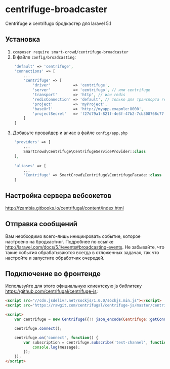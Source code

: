 # centrifuge-broadcaster
Centrifuge и centrifugo бродкастер для laravel 5.1

## Установка
1. `composer require smart-crowd/centrifuge-broadcaster`
2. В файле `config/broadcasting`:
```php
    'default' => 'centrifuge',
    'connections' => [
        ...
        'centrifuge' => [
            'driver'          => 'centrifuge',
            'server'          => 'centrifugo', // или centrifuge
            'transport'       => 'http', // или redis
            'redisConnection' => 'default', // только для транспорта redis
            'project'         => 'myProject',
            'baseUrl'         => 'http://myapp.exapmle:8000',
            'projectSecret'   => 'f27d79a1-821f-4e3f-47b2-7cb308768c77'
        ]
    ]
```
3. Добавьте провайдер и алиас в файле `config/app.php`
```php
    'providers' => [
        ...
        SmartCrowd\Centrifuge\CentrifugeServiceProvider::class
    ],
    
    'aliases' => [
        ...
        'Centrifuge' => SmartCrowd\Centrifuge\CentrifugeFacade::class
    ]
```

## Настройка сервера вебсокетов
http://fzambia.gitbooks.io/centrifugal/content/index.html

## Отправка сообщений
Вам необходимо всего-лишь инициировать событие, которое настроено на бродкастинг. 
Подробнее по ссылке http://laravel.com/docs/5.1/events#broadcasting-events. 
Не забывайте, что такие события обрабатываются всегда в отложенных задачах, так что настройте и запустите обработчик очередей.

## Подключение во фронтенде
Используйте для этого официальную клиентскую js библитеку https://github.com/centrifugal/centrifuge-js:
```html
<script src="//cdn.jsdelivr.net/sockjs/1.0.0/sockjs.min.js"></script>
<script src="https://rawgit.com/centrifugal/centrifuge-js/master/centrifuge.js"></script>

<script>
    var centrifuge = new Centrifuge({!! json_encode(Centrifuge::getConnection($isSockJS = true)) !!});

    centrifuge.connect();

    centrifuge.on('connect', function() {
        var subscription = centrifuge.subscribe('test-channel', function(message) {
            console.log(message);
        });
    });
</script>
```
